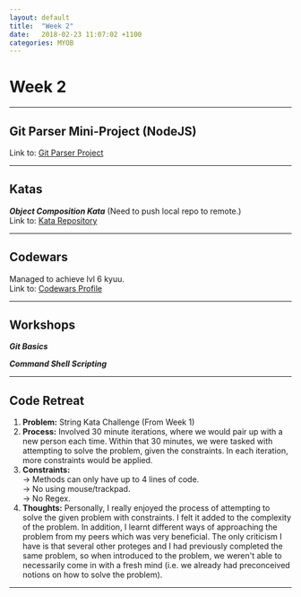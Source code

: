 ```yaml
---
layout: default
title:  "Week 2"
date:   2018-02-23 11:07:02 +1100
categories: MYOB
---
```


# [](#header-1)Week 2

* * *

## [](#header-2) Git Parser Mini-Project (NodeJS)   
Link to: [Git Parser Project](https://github.com/AkiraJ48/Git-String-Project-Backend)

* * *  

## [](#header-2) Katas
***Object Composition Kata***  (Need to push local repo to remote.)  
Link to: [Kata Repository](https://github.com/MYOB-Technology/General_Developer/blob/master/things-we-value/technical/programming/object-composition.md)  

* * *

## [](#header-2) Codewars
Managed to achieve lvl 6 kyuu.   
Link to: [Codewars Profile](https://www.codewars.com/users/AkiraJ48)

* * *

## [](#header-2) Workshops
***Git Basics***

***Command Shell Scripting***

* * *

## [](#header-2) Code Retreat
1. <strong>Problem:</strong> String Kata Challenge (From Week 1)   
2. <strong>Process:</strong> Involved 30 minute iterations, where we would pair up
with a new person each time. Within that 30 minutes, we were tasked with attempting
to solve the problem, given the constraints. In each iteration, more constraints would
be applied.   
3. <strong>Constraints:</strong>  
    -> Methods can only have up to 4 lines of code.   
    -> No using mouse/trackpad.    
    -> No Regex.
4. <strong>Thoughts:</strong> Personally, I really enjoyed the process of attempting
to solve the given problem with constraints. I felt it added to the complexity of the
problem. In addition, I learnt different ways of approaching the problem from
my peers which was very beneficial. The only criticism I have is that several other proteges and I had previously
completed the same problem, so when introduced to the problem, we weren't able to
necessarily come in with a fresh mind (i.e. we already had preconceived notions on
how to solve the problem).


* * *
